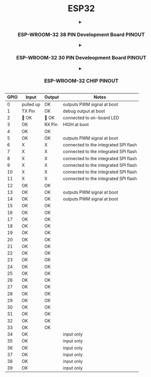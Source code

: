 <H1 align="center">ESP32</H1>

<div align="center">
<details>
<summary><H3>ESP-WROOM-32 38 PIN Development Board PINOUT</H3></summary>
  <img src="https://raw.githubusercontent.com/AchimPieters/esp32-homekit-camera/master/Images/ESP32-38%20PIN-DEVBOARD.png"  />
</div>

<div align="center">
<details>
<summary><H3>ESP-WROOM-32 30 PIN Develeopment Board PINOUT</H3></summary>
  <img src="https://raw.githubusercontent.com/AchimPieters/esp32-homekit-camera/master/Images/ESP32-30PIN-DEVBOARD.png"  />
</div>

<div align="center">
<details>
<summary><H3>ESP-WROOM-32 CHIP PINOUT</H3></summary>
  <img src="https://raw.githubusercontent.com/AchimPieters/esp32-homekit-camera/master/Images/ESP32-VROOM-32D-PINOUT.png"  />
</div>

| GPIO | Input | Output | Notes |
|------|-------|--------|-------|
| 0    | pulled up | OK | outputs PWM signal at boot |
| 1    | TX Pin | OK | debug output at boot |
| 2    |  🔵 OK | 🔵 OK | connected to on-board LED |
| 3    | OK | RX Pin | HIGH at boot |
| 4    | OK | OK | |
| 5    | OK | OK | outputs PWM signal at boot |
| 6    | X | X | connected to the integrated SPI flash |
| 7    | X | X | connected to the integrated SPI flash |
| 8    | X | X | connected to the integrated SPI flash |
| 9    | X | X | connected to the integrated SPI flash |
| 10   | X | X | connected to the integrated SPI flash |
| 11   | X | X | connected to the integrated SPI flash |
| 12   | OK | OK | |
| 13   | OK | OK | outputs PWM signal at boot |
| 14   | OK | OK | outputs PWM signal at boot |
| 15   | OK | OK | |
| 16   | OK | OK | |
| 17   | OK | OK | |
| 18   | OK | OK | |
| 19   | OK | OK | |
| 20   | OK | OK | |
| 21   | OK | OK | |
| 22   | OK | OK | |
| 23   | OK | OK | |
| 24   | OK | OK | |
| 25   | OK | OK | |
| 26   | OK | OK | |
| 27   | OK | OK | |
| 28   | OK | OK | |
| 29   | OK | OK | |
| 30   | OK | OK | |
| 31   | OK | OK | |
| 32   | OK | OK | |
| 33   | OK | OK | |
| 34   | OK | | input only |
| 35   | OK | | input only |
| 36   | OK | | input only |
| 37   | OK | | input only |
| 38   | OK | | input only |
| 39   | OK | | input only |
